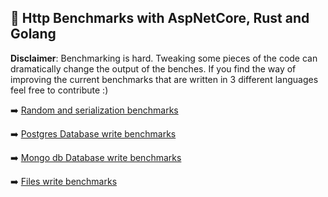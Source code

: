 ## :rocket: Http Benchmarks with AspNetCore, Rust and Golang

**Disclaimer**: Benchmarking is hard. Tweaking some pieces of the code can dramatically change the output of the benches. If you find the way of improving the current benchmarks that are written in 3 different languages feel free to contribute :)

:arrow_right: [Random and serialization benchmarks](https://github.com/CarlosLanderas/http-benches/tree/master/random-serialization)

:arrow_right: [Postgres Database write benchmarks](https://github.com/CarlosLanderas/http-benches/tree/master/postgres-db-write)

:arrow_right: [Mongo db Database write benchmarks](https://github.com/CarlosLanderas/http-benches/tree/master/mongo-db-write)

:arrow_right: [Files write benchmarks](https://github.com/CarlosLanderas/http-benches/tree/master/files-write)
